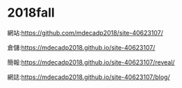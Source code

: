 # 2018fall

網站:https://github.com/mdecadp2018/site-40623107/

倉儲:https://mdecadp2018.github.io/site-40623107/

簡報:https://mdecadp2018.github.io/site-40623107/reveal/

網誌:https://mdecadp2018.github.io/site-40623107/blog/
